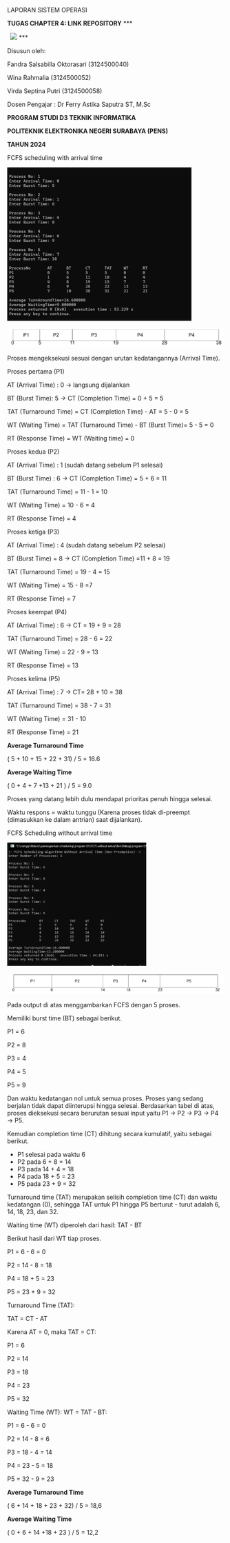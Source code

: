﻿LAPORAN SISTEM OPERASI

**TUGAS CHAPTER 4: LINK REPOSITORY**
\***


` `***![](Aspose.Words.6b42141f-8a9f-4e7d-8d67-441991e90cc6.001.png)***
\***


Disusun oleh:

Fandra Salsabilla Oktorasari 	(3124500040)

Wina Rahmalia 			(3124500052)

Virda Septina Putri 			(3124500058)

Dosen Pengajar  	: Dr Ferry Astika Saputra ST, M.Sc





**PROGRAM STUDI D3 TEKNIK INFORMATIKA**

**POLITEKNIK ELEKTRONIKA NEGERI SURABAYA (PENS)**

**TAHUN 2024**

FCFS scheduling with arrival time

![](Aspose.Words.6b42141f-8a9f-4e7d-8d67-441991e90cc6.002.png)

![](Aspose.Words.6b42141f-8a9f-4e7d-8d67-441991e90cc6.003.png)

Proses mengeksekusi sesuai dengan urutan kedatangannya (Arrival Time).

Proses pertama (P1)

AT (Arrival Time) : 0 → langsung dijalankan

BT (Burst Time): 5 → CT (Completion Time)  = 0 + 5 = 5

TAT (Turnaround Time) = CT (Completion Time) - AT = 5 - 0 = 5

WT (Waiting Time) = TAT (Turnaround Time)  - BT (Burst Time)= 5 - 5 = 0

RT (Response Time) = WT (Waiting time) = 0

Proses kedua (P2)

AT (Arrival Time) : 1 (sudah datang sebelum P1 selesai)

BT (Burst Time) : 6 → CT (Completion Time)  = 5 + 6 = 11

TAT (Turnaround Time) = 11 - 1 = 10

WT (Waiting Time)  = 10 - 6 = 4

RT (Response Time) =  4

Proses ketiga (P3)

AT (Arrival Time) : 4 (sudah datang sebelum P2 selesai)

BT (Burst Time) = 8 → CT (Completion Time)  =11 + 8 = 19

TAT (Turnaround Time) = 19 - 4 = 15

WT (Waiting Time) = 15 - 8 =7

RT (Response Time) = 7

Proses keempat (P4)

AT (Arrival Time) : 6 → CT = 19 + 9 = 28

TAT (Turnaround Time) = 28 - 6  = 22

WT (Waiting Time) = 22 - 9 = 13

RT (Response Time) = 13

Proses kelima (P5)

AT (Arrival Time) : 7 → CT= 28 + 10 = 38

TAT (Turnaround Time) = 38 - 7 = 31

WT (Waiting Time) = 31 - 10

RT (Response Time) = 21 

**Average Turnaround Time**

( 5 + 10 + 15 + 22 + 31) / 5 = 16.6

**Average Waiting Time**

( 0 + 4 + 7 +13 + 21 ) / 5 = 9.0

Proses yang datang lebih dulu mendapat prioritas penuh hingga selesai.

Waktu respons = waktu tunggu (Karena proses tidak di-preempt (dimasukkan ke dalam antrian) saat dijalankan).

FCFS Scheduling without arrival time

![](Aspose.Words.6b42141f-8a9f-4e7d-8d67-441991e90cc6.004.jpeg)

![](Aspose.Words.6b42141f-8a9f-4e7d-8d67-441991e90cc6.005.png)

Pada output di atas menggambarkan FCFS dengan 5 proses.

Memiliki burst time (BT) sebagai berikut.

P1 = 6

P2 = 8

P3 = 4

P4 = 5

P5 = 9

Dan waktu kedatangan  nol untuk semua proses. Proses yang sedang berjalan tidak dapat diinterupsi hingga selesai. Berdasarkan tabel di atas, proses dieksekusi secara berurutan sesuai input yaitu P1 → P2 → P3 → P4 → P5.

Kemudian completion time (CT) dihitung secara kumulatif, yaitu sebagai berikut.

- P1 selesai pada waktu 6
- P2 pada 6 + 8 = 14
- P3 pada 14 + 4 = 18
- P4 pada 18 + 5 = 23
- P5 pada 23 + 9 = 32

Turnaround time (TAT) merupakan selisih completion time (CT) dan waktu kedatangan (0), sehingga TAT untuk P1 hingga P5 berturut - turut adalah 6, 14, 18, 23, dan 32.

Waiting time (WT) diperoleh dari hasil: TAT - BT

Berikut hasil dari WT tiap proses.

P1 = 6 - 6 = 0

P2 = 14 - 8 = 18

P4 = 18 + 5 = 23

P5 = 23 + 9 = 32

Turnaround Time (TAT):

TAT = CT - AT

Karena AT = 0, maka TAT = CT:

P1 = 6

P2 = 14

P3 = 18

P4 = 23

P5 = 32

Waiting Time (WT):
WT = TAT - BT:

P1 = 6 - 6 = 0

P2 = 14 - 8 = 6

P3 = 18 - 4 = 14

P4 = 23 - 5 = 18

P5 = 32 - 9 = 23

**Average Turnaround Time**

( 6 + 14 + 18 + 23 + 32) / 5 = 18,6

**Average Waiting Time**

( 0 + 6 + 14 +18 + 23 ) / 5 = 12,2
